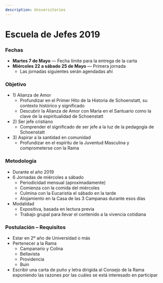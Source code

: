 ```yaml
---
description: Universitarios
---
```


# Escuela de Jefes 2019

### Fechas

* **Martes 7 de Mayo** — Fecha límite para la entrega de la carta
* **Miércoles 22 a sábado 25 de Mayo** — Primera jornada
  * Las jornadas siguientes serán agendadas ahí

### Objetivo

* 1\) Alianza de Amor
  * Profundizar en el Primer Hito de la Historia de Schoenstatt, su contexto histórico y significado
  * Descubrir la Alianza de Amor con María en el Santuario como la clave de la espiritualidad de Schoenstatt
* 2\) Ser jefe cristiano
  * Comprender el significado de ser jefe a la luz de la pedagogía de Schoenstatt
* 3\) Aspirar a la santidad en comunidad
  * Profundizar en el espíritu de la Juventud Masculina y comprometerse con la Rama

### Metodología

* Durante el año 2019
* 6 Jornadas de miércoles a sábado
  * Periodicidad mensual \(aproximadamente\)
  * Comienza con la comida del miércoles
  * Culmina con la Eucaristía el sábado en la tarde
  * Alojamiento en la Casa de las 3 Campanas durante esos días
* Modalidad
  * Expositiva, basada en lectura previa
  * Trabajo grupal para llevar el contenido a la vivencia cotidiana

### Postulación – Requisitos

* Estar en 2º año de Universidad o más
* Pertenecer a la Rama
  * Campanario y Colina
  * Bellavista
  * Providencia
  * Buin
* Escribir una carta de puño y letra dirigida al Consejo de la Rama exponiendo las razones por las cuáles se está interesado en participar
